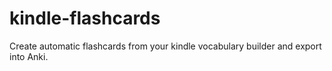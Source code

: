 # kindle-flashcards
Create automatic flashcards from your kindle vocabulary builder and export into Anki.
